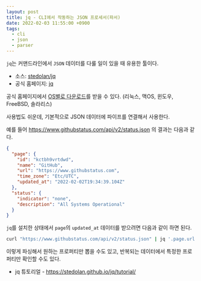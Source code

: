 ```yaml
---
layout: post
title: jq - CLI에서 작동하는 JSON 프로세서(파서)
date: 2022-02-03 11:55:00 +0900
tags:
  - cli
  - json
  - parser
---
```


`jq`는 커맨드라인에서 `JSON` 데이터를 다룰 일이 있을 때 유용한 툴이다.

- 소스: [stedolan/jq](https://github.com/stedolan/jq)
- 공식 홈페이지: [jq](https://stedolan.github.io/jq/)

공식 홈페이지에서 [OS별로 다운로드](https://stedolan.github.io/jq/download/)를 받을 수 있다. (리눅스, 맥OS, 윈도우, FreeBSD, 솔라리스)

사용법도 쉬운데, 기본적으로 JSON 데이터에 파이프를 연결해서 사용한다.

예를 들어 https://www.githubstatus.com/api/v2/status.json 의 결과는 다음과 같다.

```json
{
  "page": {
    "id": "kctbh9vrtdwd",
    "name": "GitHub",
    "url": "https://www.githubstatus.com",
    "time_zone": "Etc/UTC",
    "updated_at": "2022-02-02T19:34:39.104Z"
  },
  "status": {
    "indicator": "none",
    "description": "All Systems Operational"
  }
}
```

`jq`를 설치한 상태에서 `page`의 `updated_at` 데이터를 받으려면 다음과 같이 하면 된다.

```sh
curl "https://www.githubstatus.com/api/v2/status.json" | jq '.page.url'
```

이렇게 파싱해서 원하는 프로퍼티만 뽑을 수도 있고, 반복되는 데이터에서 특정한 프로퍼티만 확인할 수도 있다.

- jq 튜토리얼 - https://stedolan.github.io/jq/tutorial/
